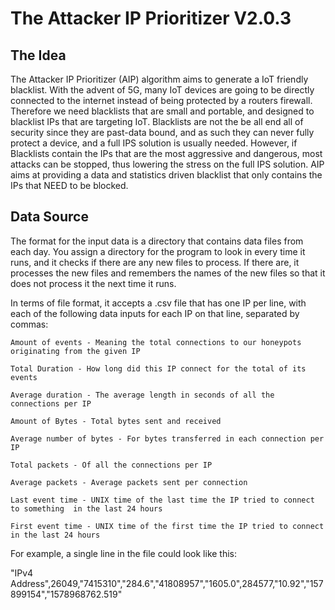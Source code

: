 # The Attacker IP Prioritizer V2.0.3

## The Idea

The Attacker IP Prioritizer (AIP) algorithm aims to generate a IoT friendly blacklist. With the advent of 5G, many IoT devices are going to be directly connected to the internet instead of being protected by a routers firewall. Therefore we need blacklists that are small and portable, and designed to blacklist IPs that are targeting IoT. Blacklists are not the be all end all of security since they are past-data bound, and as such they can never fully protect a device, and a full IPS solution is usually needed. However, if Blacklists contain the IPs that are the most aggressive and dangerous, most attacks can be stopped, thus lowering the stress on the full IPS solution. AIP aims at providing a data and statistics driven blacklist that only contains the IPs that NEED to be blocked.

## Data Source

The format for the input data is a directory that contains data files from each day. You assign a directory for the program to look in every time it runs, and it checks if there are any new files to process. If there are, it processes the new files and remembers the names of the new files so that it does not process it the next time it runs.

In terms of file format, it accepts a .csv file that has one IP per line, with each of the following data inputs for each IP on that line, separated by commas:

    Amount of events - Meaning the total connections to our honeypots originating from the given IP

    Total Duration - How long did this IP connect for the total of its events

    Average duration - The average length in seconds of all the connections per IP

    Amount of Bytes - Total bytes sent and received

    Average number of bytes - For bytes transferred in each connection per IP

    Total packets - Of all the connections per IP

    Average packets - Average packets sent per connection

    Last event time - UNIX time of the last time the IP tried to connect to something  in the last 24 hours

    First event time - UNIX time of the first time the IP tried to connect in the last 24 hours

For example, a single line in the file could look like this:

"IPv4 Address",26049,"7415310","284.6","41808957","1605.0",284577,"10.92","157899154","1578968762.519"
